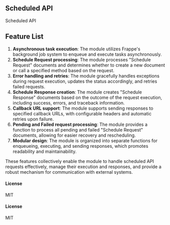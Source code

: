 ## Scheduled API

Scheduled API

## Feature List

1. **Asynchronous task execution**: The module utilizes Frappe's background job system to enqueue and execute tasks asynchronously.
2. **Schedule Request processing**: The module processes "Schedule Request" documents and determines whether to create a new document or call a specified method based on the request.
3. **Error handling and retries**: The module gracefully handles exceptions during request execution, updates the status accordingly, and retries failed requests.
4. **Schedule Response creation**: The module creates "Schedule Response" documents based on the outcome of the request execution, including success, errors, and traceback information.
5. **Callback URL support**: The module supports sending responses to specified callback URLs, with configurable headers and automatic retries upon failure.
6. **Pending and Failed request processing**: The module provides a function to process all pending and failed "Schedule Request" documents, allowing for easier recovery and rescheduling.
7. **Modular design**: The module is organized into separate functions for enqueueing, executing, and sending responses, which promotes readability and maintainability.

These features collectively enable the module to handle scheduled API requests effectively, manage their execution and responses, and provide a robust mechanism for communication with external systems.

#### License

MIT


#### License

MIT
